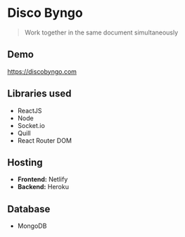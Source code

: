 # Disco Byngo
> Work together in the same document simultaneously

## Demo
https://discobyngo.com

## Libraries used
* ReactJS
* Node
* Socket.io
* Quill
* React Router DOM

## Hosting
* **Frontend:** Netlify
* **Backend:** Heroku

## Database
* MongoDB
